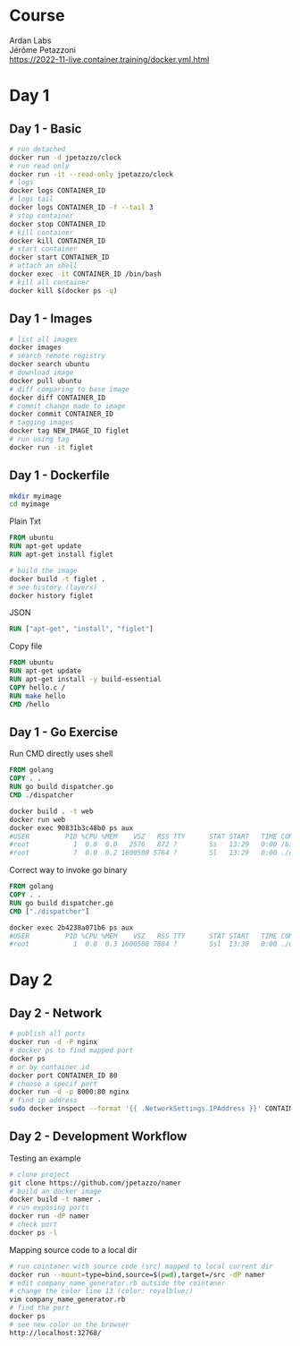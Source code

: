 # Course

Ardan Labs  
Jérôme Petazzoni  
https://2022-11-live.container.training/docker.yml.html

# Day 1 
## Day 1 - Basic

```bash
# run detached
docker run -d jpetazzo/clock
# run read only
docker run -it --read-only jpetazzo/clock
# logs
docker logs CONTAINER_ID
# logs tail
docker logs CONTAINER_ID -f --tail 3
# stop container
docker stop CONTAINER_ID
# kill container
docker kill CONTAINER_ID
# start container
docker start CONTAINER_ID
# attach an shell
docker exec -it CONTAINER_ID /bin/bash
# kill all container
docker kill $(docker ps -q)
```

## Day 1 - Images

```bash
# list all images
docker images
# search remote registry
docker search ubuntu
# download image
docker pull ubuntu
# diff comparing to base image
docker diff CONTAINER_ID
# commit change made to image
docker commit CONTAINER_ID
# tagging images
docker tag NEW_IMAGE_ID figlet
# run using tag
docker run -it figlet
```

## Day 1 - Dockerfile

```bash
mkdir myimage
cd myimage
```

Plain Txt

```dockerFile
FROM ubuntu
RUN apt-get update
RUN apt-get install figlet
```

```bash
# build the image
docker build -t figlet .
# see history (layers)
docker history figlet
```

JSON

```dockerFile
RUN ["apt-get", "install", "figlet"]
```

Copy file

```dockerFile
FROM ubuntu
RUN apt-get update
RUN apt-get install -y build-essential
COPY hello.c /
RUN make hello
CMD /hello
```

## Day 1 - Go Exercise

Run CMD directly uses shell

```dockerFile
FROM golang
COPY . .
RUN go build dispatcher.go
CMD ./dispatcher
```

```bash
docker build . -t web
docker run web
docker exec 90831b3c48b0 ps aux
#USER         PID %CPU %MEM    VSZ   RSS TTY      STAT START   TIME COMMAND
#root           1  0.0  0.0   2576   872 ?        Ss   13:29   0:00 /bin/sh -c ./dispatcher
#root           7  0.0  0.2 1600508 5764 ?        Sl   13:29   0:00 ./dispatcher
```

Correct way to invoke go binary

```dockerFile
FROM golang
COPY . .
RUN go build dispatcher.go
CMD ["./dispatcher"]
```

```bash
docker exec 2b4238a071b6 ps aux
#USER         PID %CPU %MEM    VSZ   RSS TTY      STAT START   TIME COMMAND
#root           1  0.0  0.3 1600508 7884 ?        Ssl  13:30   0:00 ./dispatcher
```

# Day 2
## Day 2 - Network

```bash
# publish all ports
docker run -d -P nginx
# docker ps to find mapped port
docker ps
# or by container id
docker port CONTAINER_ID 80
# choose a specif port
docker run -d -p 8000:80 nginx
# find ip address
sudo docker inspect --format '{{ .NetworkSettings.IPAddress }}' CONTAINER_ID
```

## Day 2 - Development Workflow

Testing an example

```bash
# clone project
git clone https://github.com/jpetazzo/namer
# build an docker image
docker build -t namer .
# run exposing ports
docker run -dP namer
# check port
docker ps -l
```

Mapping source code to a local dir

```bash
# run cointaner with source code (src) mapped to local current dir
docker run --mount=type=bind,source=$(pwd),target=/src -dP namer
# edit company_name_generator.rb outside the cointaner
# change the color line 13 (color: royalblue;)
vim company_name_generator.rb
# find the port
docker ps
# see new color on the browser 
http://localhost:32768/
```
